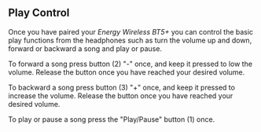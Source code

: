 ## Play Control

Once you have paired your *Energy Wireless BT5+* you can control the basic play functions from the headphones such as turn the volume up and down, forward or backward a song and play or pause.

To forward a song press button (2) "-" once, and keep it pressed to low the volume. Release the button once you have reached your desired volume. 

To backward a song press button (3) "+" once, and keep it pressed to increase the volume. Release the button once you have reached your desired volume. 

To play or pause a song press the "Play/Pause" button (1) once.
